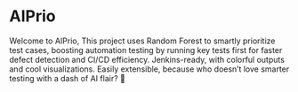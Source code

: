 # AIPrio
Welcome to AIPrio, This project uses Random Forest to smartly prioritize test cases, boosting automation testing by running key tests first for faster defect detection and CI/CD efficiency. Jenkins-ready, with colorful outputs and cool visualizations. Easily extensible, because who doesn’t love smarter testing with a dash of AI flair? 🚀

